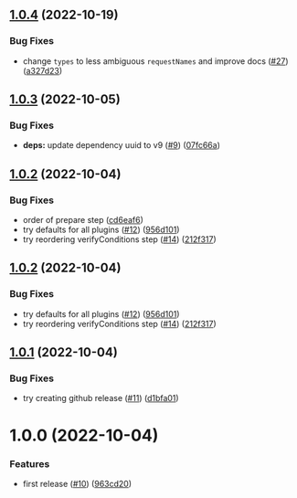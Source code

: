 ## [1.0.4](https://github.com/croia/post-messenger/compare/v1.0.3...v1.0.4) (2022-10-19)


### Bug Fixes

* change `types` to less ambiguous `requestNames` and improve docs ([#27](https://github.com/croia/post-messenger/issues/27)) ([a327d23](https://github.com/croia/post-messenger/commit/a327d23a38b29e59b898b6a0a32613f53c9ebbab))

## [1.0.3](https://github.com/croia/post-messenger/compare/v1.0.2...v1.0.3) (2022-10-05)


### Bug Fixes

* **deps:** update dependency uuid to v9 ([#9](https://github.com/croia/post-messenger/issues/9)) ([07fc66a](https://github.com/croia/post-messenger/commit/07fc66a42db84c50ea4bc0f6244a727baf83dccc))

## [1.0.2](https://github.com/croia/post-messenger/compare/v1.0.1...v1.0.2) (2022-10-04)


### Bug Fixes

* order of prepare step ([cd6eaf6](https://github.com/croia/post-messenger/commit/cd6eaf63f6271a8d9f3321d668c349953719aa07))
* try defaults for all plugins ([#12](https://github.com/croia/post-messenger/issues/12)) ([956d101](https://github.com/croia/post-messenger/commit/956d101d43f6458839404d8d7432866b1e14b05d))
* try reordering verifyConditions step ([#14](https://github.com/croia/post-messenger/issues/14)) ([212f317](https://github.com/croia/post-messenger/commit/212f317ff36df761c1d5109888e7f970f831cc51))

## [1.0.2](https://github.com/croia/post-messenger/compare/v1.0.1...v1.0.2) (2022-10-04)


### Bug Fixes

* try defaults for all plugins ([#12](https://github.com/croia/post-messenger/issues/12)) ([956d101](https://github.com/croia/post-messenger/commit/956d101d43f6458839404d8d7432866b1e14b05d))
* try reordering verifyConditions step ([#14](https://github.com/croia/post-messenger/issues/14)) ([212f317](https://github.com/croia/post-messenger/commit/212f317ff36df761c1d5109888e7f970f831cc51))

## [1.0.1](https://github.com/croia/post-messenger/compare/v1.0.0...v1.0.1) (2022-10-04)


### Bug Fixes

* try creating github release ([#11](https://github.com/croia/post-messenger/issues/11)) ([d1bfa01](https://github.com/croia/post-messenger/commit/d1bfa012f1217c99ee6e614203f37cc9593e2a00))

# 1.0.0 (2022-10-04)


### Features

* first release ([#10](https://github.com/croia/post-messenger/issues/10)) ([963cd20](https://github.com/croia/post-messenger/commit/963cd202e8c23d4294753bb6969f1b1a40fe124f))
